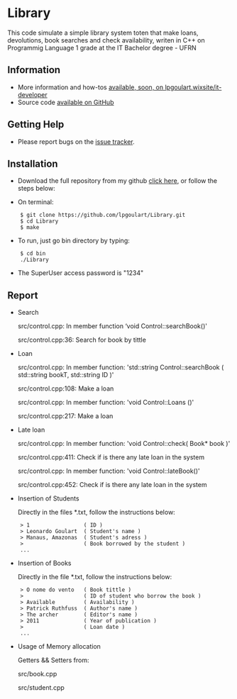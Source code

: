 # Library

This code simulate a simple library system toten that make loans, devolutions, book searches and check availability, writen in C++ on Programmig Language 1 grade at the IT Bachelor degree - UFRN

## Information

* More information and how-tos [available, soon, on lpgoulart.wixsite/it-developer](https://lpgoulart.wixsite.com/it-developer)
* Source code [available on GitHub](https://github.com/lpgoulart/Library)

## Getting Help

* Please report bugs on the [issue tracker](https://github.com/lpgoulart/Library/issues).

## Installation

* Download the full repository from my github [click here](https://github.com/lpgoulart/Library), or follow the steps below:

* On terminal:

```
	$ git clone https://github.com/lpgoulart/Library.git
	$ cd Library
	$ make

```

* To run, just go bin directory by typing:

```
	$ cd bin
	./Library

```

* The SuperUser access password is "1234"

## Report
	
*	Search

	src/control.cpp: In member function ‘void Control::searchBook()' 

	src/control.cpp:36: Search for book by tittle

*	Loan

	src/control.cpp: In member function: 'std::string Control::searchBook ( std::string bookT, std::string ID )'

	src/control.cpp:108: Make a loan

	src/control.cpp: In member function: 'void Control::Loans ()'
	
	src/control.cpp:217: Make a loan

*	Late loan

	src/control.cpp: In member function: 'void Control::check( Book* book )'
	
	src/control.cpp:411: Check if is there any late loan in the system

	src/control.cpp: In member function: 'void Control::lateBook()'
	
	src/control.cpp:452: Check if is there any late loan in the system

*	Insertion of Students
	
	Directly in the files *.txt, follow the instructions below:


```
	> 1 				( ID ) 
	> Leonardo Goulart  ( Student's name )
	> Manaus, Amazonas  ( Student's adress )
	> 					( Book borrowed by the student )
	...

```

*	Insertion of Books

	Directly in the file *.txt, follow the instructions below:


```
	> O nome do vento	( Book tittle )
	> 					( ID of student who borrow the book )
	> Available 		( Availability )
	> Patrick Ruthfuss	( Author's name )
	> The archer		( Editor's name )
	> 2011				( Year of publication )
	> 					( Loan date )
	... 

```

*	Usage of Memory allocation

	Getters && Setters from:

	src/book.cpp

	src/student.cpp
